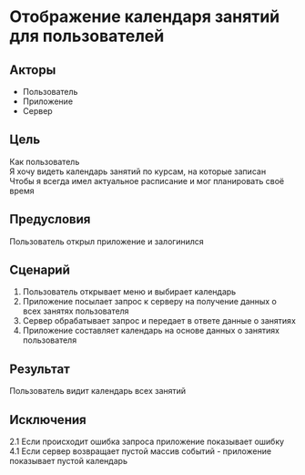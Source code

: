 # Отображение календаря занятий для пользователей

## Акторы
 - Пользователь
 - Приложение
 - Сервер

## Цель
Как пользователь   
Я хочу видеть календарь занятий по курсам, на которые записан  
Чтобы я всегда имел актуальное расписание и мог планировать своё время

## Предусловия
Пользователь открыл приложение и залогинился

## Сценарий
1. Пользователь открывает меню и выбирает календарь
2. Приложение посылает запрос к серверу на получение данных о всех занятях пользователя
3. Сервер обрабатывает запрос и передает в ответе данные о занятиях
4. Приложение составляет календарь на основе данных о занятиях пользователя

## Результат
Пользователь видит календарь всех занятий

## Исключения
2.1 Если происходит ошибка запроса приложение показывает ошибку  
4.1 Если сервер возвращает пустой массив событий - приложение показывает пустой календарь

